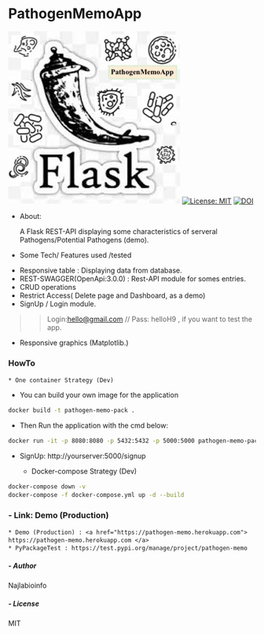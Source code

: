# PathogenMemoApp

![alt text](pathogen_memo/static/img/flaskpython.png "PathogenMemo_icon")
[![License: MIT](https://img.shields.io/badge/License-MIT-yellow.svg)](https://opensource.org/licenses/MIT)
[![DOI](https://zenodo.org/badge/230990869.svg)](https://zenodo.org/badge/latestdoi/230990869)


* About:
	
	A Flask REST-API displaying some characteristics of serveral Pathogens/Potential Pathogens (demo).



* Some Tech/ Features used /tested

- Responsive table : Displaying data from database.
- REST-SWAGGER(OpenApi:3.0.0) : Rest-API module for somes entries.
- CRUD operations
- Restrict Access( Delete page and Dashboard, as a demo)
- SignUp / Login module. 
>> Login:hello@gmail.com // Pass: helloH9 , if you want to test the app.
- Responsive graphics (Matplotlib.)



### HowTo 
	* One container Strategy (Dev)
- You can build your own image for the application

```bash
docker build -t pathogen-memo-pack . 
```

- Then  Run the application with the cmd below:

```bash
docker run -it -p 8080:8080 -p 5432:5432 -p 5000:5000 pathogen-memo-pack:latest
```
- SignUp:
http://yourserver:5000/signup



	* Docker-compose Strategy (Dev)
```bash
docker-compose down -v
docker-compose -f docker-compose.yml up -d --build
```



### - Link: Demo (Production)
	* Demo (Production) : <a href="https://pathogen-memo.herokuapp.com"> https://pathogen-memo.herokuapp.com </a>
	* PyPackageTest : https://test.pypi.org/manage/project/pathogen-memo



##### - Author
Najlabioinfo

##### -  License
MIT
